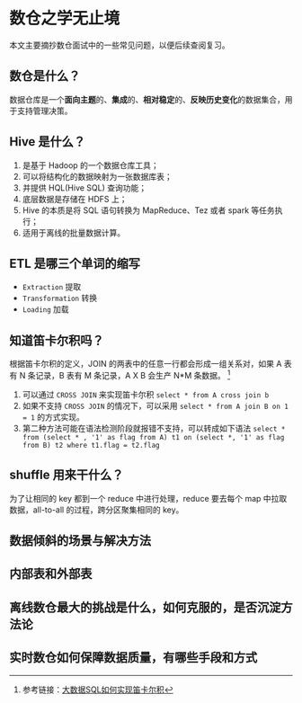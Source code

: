 # 数仓之学无止境


本文主要摘抄数仓面试中的一些常见问题，以便后续查阅复习。
<!--more-->

## 数仓是什么？

数据仓库是一个**面向主题**的、**集成**的、**相对稳定**的、**反映历史变化**的数据集合，用于支持管理决策。

## Hive 是什么？

1. 是基于 Hadoop 的一个数据仓库工具；
1. 可以将结构化的数据映射为一张数据库表；
1. 并提供 HQL(Hive SQL) 查询功能；
1. 底层数据是存储在 HDFS 上；
1. Hive 的本质是将 SQL 语句转换为 MapReduce、Tez 或者 spark 等任务执行；
1. 适用于离线的批量数据计算。

## ETL 是哪三个单词的缩写

- `Extraction` 提取
- `Transformation` 转换
- `Loading` 加载

## 知道笛卡尔积吗？

根据笛卡尔积的定义，JOIN 的两表中的任意一行都会形成一组关系对，如果 A 表有 N 条记录，B 表有 M 条记录，A X B 会生产 N*M 条数据。 [^1]

1. 可以通过 `CROSS JOIN` 来实现笛卡尔积 `select * from A cross join b`
1. 如果不支持 `CROSS JOIN` 的情况下，可以采用 `select * from A join B on 1 = 1` 的方式实现。
1. 第二种方法可能在语法检测阶段就报错不支持，可以转成如下语法 `select * from (select * , '1' as flag from A) t1 on (select *, '1' as flag from B) t2 where t1.flag = t2.flag`

## shuffle 用来干什么？

为了让相同的 key 都到一个 reduce 中进行处理，reduce 要去每个 map 中拉取数据，all-to-all 的过程，跨分区聚集相同的 key。 

## 数据倾斜的场景与解决方法

## 内部表和外部表

## 离线数仓最大的挑战是什么，如何克服的，是否沉淀方法论

## 实时数仓如何保障数据质量，有哪些手段和方式

[^1]: 参考链接：[大数据SQL如何实现笛卡尔积](https://blog.csdn.net/firenet1/article/details/125268142)













